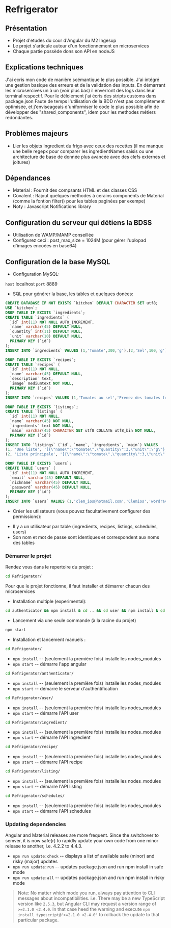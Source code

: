 # Refrigerator

## Présentation
- Projet d'etudes du cour d'Angular du M2 Ingesup
- Le projet s'articule autour d'un fonctionnement en microservices
- Chaque partie possède dons son API en nodeJS

## Explications techniques

J'ai ecris mon code de manière scémantique le plus possible. J'ai intégré une gestion basique des erreurs et de la validation des inputs. En démarrant les microsercives un à un (voir plus bas) il enverront des logs dans leur terminal respectif. Pour le déloiement j'ai écris des stripts customs dans package.json
Faute de temps l'utilisation de la BDD n'est pas complètement optimisée, et j'enviseageais d'uniformiser le code le plus possible afin de développer des "shared_components", idem pour les methodes métiers redondantes.

## Problèmes majeurs

- Lier les objets Ingredient du frigo avec ceux des recettes (il me manque une belle regepx pour comparer les ingredientNames saisis ou une architecture de base de donnée plus avancée avec des clefs externes et joitures)

## Dépendances
- Material : Fournit des compsants HTML et des classes CSS
- Covalent : Rajout quelques methodes à cerains components de Material (comme la fontion filter() pour les tables paginées par exempe)
- Noty : Javascript Notifications library

## Configuration du serveur qui détiens la BDSS

- Utilisation de WAMP/MAMP conseillée
- Configurez ceci : post_max_size = 1024M (pour gérer l'uplopad d'images encoées en base64)

## Configuration de la base MySQL

* Configuration MySQL:

`host` localhost
`port` 8889

* SQL pour générer la base, les tables et quelques donées:

```sql
CREATE DATABASE IF NOT EXISTS `kitchen` DEFAULT CHARACTER SET utf8;
USE `kitchen`;
DROP TABLE IF EXISTS `ingredients`;
CREATE TABLE `ingredients` (
  `id` int(11) NOT NULL AUTO_INCREMENT,
  `name` varchar(45) DEFAULT NULL,
  `quantity` int(11) DEFAULT NULL,
  `unit` varchar(10) DEFAULT NULL,
  PRIMARY KEY (`id`)
);
INSERT INTO `ingredients` VALUES (1,'Tomate',300,'g'),(2,'Sel',100,'g');

DROP TABLE IF EXISTS `recipes`;
CREATE TABLE `recipes` (
  `id` int(11) NOT NULL,
  `name` varchar(45) DEFAULT NULL,
  `description` text,
  `image` mediumtext NOT NULL,
  PRIMARY KEY (`id`)
);
INSERT INTO `recipes` VALUES (1,'Tomates au sel','Prenez des tomates fraiches, parsemez les de sel marin et savourez !');

DROP TABLE IF EXISTS `listings`;
CREATE TABLE `listings` (
  `id` int(11) NOT NULL,
  `name` varchar(45) NOT NULL,
  `ingredients` text NOT NULL,
  `main` varchar(45) CHARACTER SET utf8 COLLATE utf8_bin NOT NULL,
  PRIMARY KEY (`id`)
);
INSERT INTO `listings` (`id`, `name`, `ingredients`, `main`) VALUES
(1, 'Une liste', '[{\"name\":\"tomate\",\"quantity\":3,\"unit\":\"g\"},{\"name\":\"sel\",\"quantity\":30,\"unit\":\"g\"}]', 'FALSE'),
(2, 'Liste principale', '[{\"name\":\"tomate\",\"quantity\":3,\"unit\":\"g\"},{\"name\":\"sel\",\"quantity\":30,\"unit\":\"g\"}]', 'TRUE');

DROP TABLE IF EXISTS `users`;
CREATE TABLE `users` (
  `id` int(11) NOT NULL AUTO_INCREMENT,
  `email` varchar(45) DEFAULT NULL,
  `nickname` varchar(45) DEFAULT NULL,
  `password` varchar(45) DEFAULT NULL,
  PRIMARY KEY (`id`)
);
INSERT INTO `users` VALUES (1,'clem_ios@hotmail.com','Clemios','wordrave'),(2,'oliv.murat@gmail.com','Oliv','azerty');
```

* Créer les utilsateurs (vous pouvez facultativement configurer des permissions):

- Il y a un utilisateur par table (ingredients, recipes, listings, schedules, users)
- Son nom et mot de passe sont identiques et correspondent aux noms des tables


### Démarrer le projet
Rendez vous dans le repertoire du projet :
```bash
cd Refrigerator/
```
Pour que le projet fonctionne, il faut installer et démarrer chacun des microservices

* Installation multiple (experimental):
```bash
cd authenticator && npm install & cd .. && cd user && npm install & cd .. && cd ingredient && npm install & cd .. && cd recipe && npm install & cd .. && cd listing && npm install
```

* Lancement via une seule commande (à la racine du projet)
```bash
npm start
```

* Installation et lancement manuels :
```bash
cd Refrigerator/
```
* `npm install` -- (seulement la première fois) installe les nodes_modules
* `npm start` -- démarre l'app angular
```bash
cd Refrigerator/anthenticator/
```
* `npm install` -- (seulement la première fois) installe les nodes_modules
* `npm start` -- démarre le serveur d'authentification
```bash
cd Refrigerator/user/
```
* `npm install` -- (seulement la première fois) installe les nodes_modules
* `npm start` -- démarre l'API user
```bash
cd Refrigerator/ingredient/
```
* `npm install` -- (seulement la première fois) installe les nodes_modules
* `npm start` -- démarre l'API ingredient
```bash
cd Refrigerator/recipe/
```
* `npm install` -- (seulement la première fois) installe les nodes_modules
* `npm start` -- démarre l'API recipe
```bash
cd Refrigerator/listing/
```
* `npm install` -- (seulement la première fois) installe les nodes_modules
* `npm start` -- démarre l'API listing
```bash
cd Refrigerator/schedules/
```
* `npm install` -- (seulement la première fois) installe les nodes_modules
* `npm start` -- démarre l'API schedules


### Updating dependencies
Angular and Material releases are more frequent. Since the switchover to semver, it is now safe(r) to rapidly update your own code from one minor release to another, i.e. 4.2.2 to 4.4.3.
* `npm run update:check` -- displays a list of available safe (minor) and risky (major) updates
* `npm run update:run` -- updates package.json and run npm install in safe mode
* `npm run update:all` -- updates package.json and run npm install in risky mode
> Note: No matter which mode you run, always pay attention to CLI messages about incompatibilities. i.e. There may be a new TypeScript version like `2.5.3`, but Angular CLI may request a version range of `>=2.1.0 <2.4.0`. In that case heed the warning and execute `npm install typescript@'>=2.1.0 <2.4.0'` to rollback the update to that particular package.
